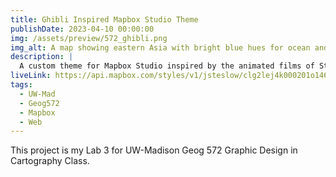 ```yaml
---
title: Ghibli Inspired Mapbox Studio Theme
publishDate: 2023-04-10 00:00:00
img: /assets/preview/572_ghibli.png
img_alt: A map showing eastern Asia with bright blue hues for ocean and varied greens for different terrain and a storybook-like font for labels.
description: |
  A custom theme for Mapbox Studio inspired by the animated films of Studio Ghibli.
liveLink: https://api.mapbox.com/styles/v1/jsteslow/clg2lej4k000201o146e8xcuz.html?title=view&access_token=pk.eyJ1IjoianN0ZXNsb3ciLCJhIjoiY2xmc3FpMnFwMDhodDNmcGg3anoyaXRjNCJ9.8458oF27KBZyDalUS84ctg&zoomwheel=true&fresh=true#1.67/14.1/122.1
tags:
  - UW-Mad
  - Geog572
  - Mapbox
  - Web
---
```


This project is my Lab 3 for UW-Madison Geog 572 Graphic Design in Cartography Class.